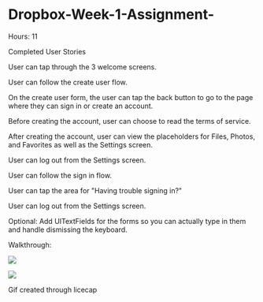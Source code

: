# Dropbox-Week-1-Assignment-

Hours: 11

Completed User Stories

 User can tap through the 3 welcome screens.
 
 User can follow the create user flow.
 
 On the create user form, the user can tap the back button to go to the page where they can sign in or create an account.
 
 Before creating the account, user can choose to read the terms of service.
 
 After creating the account, user can view the placeholders for Files, Photos, and Favorites as well as the Settings screen.
 
 User can log out from the Settings screen.
 
 User can follow the sign in flow.
 
 User can tap the area for "Having trouble signing in?"
 
 User can log out from the Settings screen.
 
 Optional: Add UITextFields for the forms so you can actually type in them and handle dismissing the keyboard.


Walkthrough:

![](https://cloud.githubusercontent.com/assets/8173243/10011857/a2f3490a-60b5-11e5-9d2a-1296efe093d6.gif)



![](https://cloud.githubusercontent.com/assets/8173243/10011870/afe26236-60b5-11e5-98fc-1e0f738ce8be.gif)

Gif created through licecap
